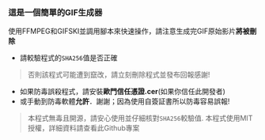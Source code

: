 ### 這是一個簡單的GIF生成器
使用FFMPEG和GIFSKI並調用腳本來快速操作，請注意生成完GIF原始影片**將被刪除**
- 請較驗程式的`SHA256`值是否正確
> 否則該程式可能遭到竄改，請立刻刪除程式並發布回報感謝!
- 如果防毒誤殺程式，請安裝**歐門信任憑證.cer**(如果你信任此開發者)
- 或手動到防毒軟體**允許**．謝謝；因為使用自簽証書所以防毒容易誤報!
> 本程式無毒且開源，請安心使用並仔細核對``SHA256``較驗值.
> 本程式使用MIT授權，詳細資料請查看此Github專案
